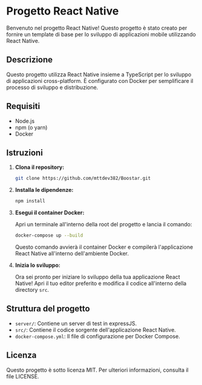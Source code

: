 # Progetto React Native

Benvenuto nel progetto React Native! Questo progetto è stato creato per fornire un template di base per lo sviluppo di applicazioni mobile utilizzando React Native.

## Descrizione

Questo progetto utilizza React Native insieme a TypeScript per lo sviluppo di applicazioni cross-platform. È configurato con Docker per semplificare il processo di sviluppo e distribuzione.

## Requisiti

- Node.js
- npm (o yarn)
- Docker

## Istruzioni

1. **Clona il repository:**

    ```bash
    git clone https://github.com/mttdev382/Boostar.git
    ```

2. **Installa le dipendenze:**

    ```bash
    npm install
    ```

3. **Esegui il container Docker:**

    Apri un terminale all'interno della root del progetto e lancia il comando:

    ```bash
    docker-compose up --build
    ```

    Questo comando avvierà il container Docker e compilerà l'applicazione React Native all'interno dell'ambiente Docker.

4. **Inizia lo sviluppo:**

    Ora sei pronto per iniziare lo sviluppo della tua applicazione React Native! Apri il tuo editor preferito e modifica il codice all'interno della directory `src`.

## Struttura del progetto
- `server/`: Contiene un server di test in expressJS.
- `src/`: Contiene il codice sorgente dell'applicazione React Native.
- `docker-compose.yml`: Il file di configurazione per Docker Compose.


## Licenza

Questo progetto è sotto licenza MIT. Per ulteriori informazioni, consulta il file LICENSE.
